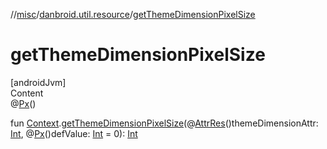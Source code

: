 //[misc](../index.md)/[danbroid.util.resource](index.md)/[getThemeDimensionPixelSize](get-theme-dimension-pixel-size.md)



# getThemeDimensionPixelSize  
[androidJvm]  
Content  
@[Px](https://developer.android.com/reference/kotlin/androidx/annotation/Px.html)()  
  
fun [Context](https://developer.android.com/reference/kotlin/android/content/Context.html).[getThemeDimensionPixelSize](get-theme-dimension-pixel-size.md)(@[AttrRes](https://developer.android.com/reference/kotlin/androidx/annotation/AttrRes.html)()themeDimensionAttr: [Int](https://kotlinlang.org/api/latest/jvm/stdlib/kotlin/-int/index.html), @[Px](https://developer.android.com/reference/kotlin/androidx/annotation/Px.html)()defValue: [Int](https://kotlinlang.org/api/latest/jvm/stdlib/kotlin/-int/index.html) = 0): [Int](https://kotlinlang.org/api/latest/jvm/stdlib/kotlin/-int/index.html)  



